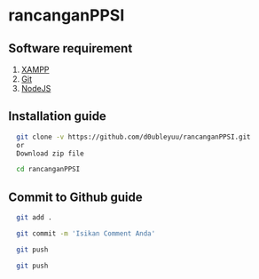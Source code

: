 # rancanganPPSI

## Software requirement

1. [XAMPP](https://www.apachefriends.org/download.html)
2. [Git](https://git-scm.com/downloads)
5. [NodeJS](https://nodejs.org/en/download/)

## Installation guide

```bash
  git clone -v https://github.com/d0ubleyuu/rancanganPPSI.git
  or
  Download zip file
```

```bash
  cd rancanganPPSI
```

## Commit to Github guide

```bash
  git add .
```

```bash
  git commit -m 'Isikan Comment Anda'
```

```bash
  git push
```

```bash
  git push
```
